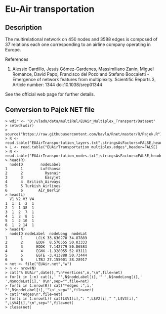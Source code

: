 # Eu-Air transportation

## Description

The multirelational network on 450 nodes and 3588 edges is composed of 37 relations each one corresponding to an airline company operating in Europe.

References
1. Alessio Cardillo, Jesús Gómez-Gardenes, Massimiliano Zanin, Miguel Romance, David Papo, Francisco del Pozo and Stefano Boccaletti - Emergence of network features from multiplexity. Scientific Reports 3, Article number: 1344 doi:10.1038/srep01344

See the official web page for further details.

## Conversion to Pajek NET file

```
> wdir <- "D:/vlado/data/multiRel/EUAir_Multiplex_Transport/Dataset"
> setwd(wdir)
> source("https://raw.githubusercontent.com/bavla/Rnet/master/R/Pajek.R")
> R <- read.table("EUAirTransportation_layers.txt",stringsAsFactors=FALSE,header=TRUE)
> L <- read.table("EUAirTransportation_multiplex.edges",header=FALSE)
> N <- read.table("EUAirTransportation_nodes.txt",stringsAsFactors=FALSE,header=TRUE)
> head(R)
  nodeID        nodeLabel
1      1        Lufthansa
2      2          Ryanair
3      3          Easyjet
4      4  British_Airways
5      5 Turkish_Airlines
6      6       Air_Berlin
> head(L)
  V1 V2 V3 V4
1  1  1  2  1
2  1  1 38  1
3  1  2  7  1
4  1  2  8  1
5  1  2 10  1
6  1  2 14  1
> head(N)
  nodeID nodeLabel  nodeLong  nodeLat
1      1      LCLK 33.630278 34.87889
2      2      EDDF  8.570555 50.03333
3      3      EDDK  7.142779 50.86583
4      4      EGNX -1.328055 52.83111
5      5      EGTE -3.413888 50.73444
6      6      LTBJ 27.155001 38.28917
> net <- file("EUAir.net","w")
> n <- nrow(N)
> cat("% EUAir",date(),"\n*vertices",n,"\n",file=net)
> for(i in 1:n) cat(i,' "',N$nodeLabel[i],'" ',N$nodeLong[i],' ',N$nodeLat[i],' 0\n',sep="",file=net)
> for(i in 1:nrow(R)) cat("*edges :",i,' "',R$nodeLabel[i],'"\n',sep="",file=net)
> cat("*edges\n",file=net)
> for(i in 1:nrow(L)) cat(L$V1[i],": ",L$V2[i]," ",L$V3[i]," ",L$V4[i],"\n",sep="",file=net)
> close(net)
```
